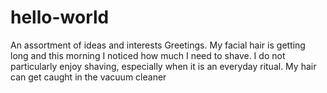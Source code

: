 # hello-world
An assortment of ideas and interests
Greetings. My facial hair is getting long and this morning I noticed how much I need to shave. 
I do not particularly enjoy shaving, especially when it is an everyday ritual.
My hair can get caught in the vacuum cleaner
